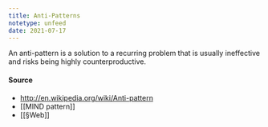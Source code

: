 ```yaml
---
title: Anti-Patterns
notetype: unfeed
date: 2021-07-17
---
```


An anti-pattern is a solution to a recurring problem that is usually ineffective and risks being highly counterproductive.

#### Source
- http://en.wikipedia.org/wiki/Anti-pattern
- [[MIND pattern]]
- [[§Web]]